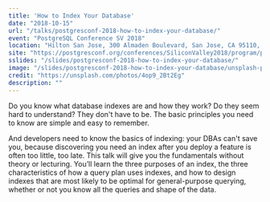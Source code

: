 ```yaml
---
title: 'How to Index Your Database'
date: "2018-10-15"
url: "/talks/postgresconf-2018-how-to-index-your-database/"
event: "PostgreSQL Conference SV 2018"
location: "Hilton San Jose, 300 Almaden Boulevard, San Jose, CA 95110, United States"
site: "https://postgresconf.org/conferences/SiliconValley2018/program/proposals/how-to-index-your-database-69c21b49-b9d5-4ac8-a9ee-91c9ce9e3488"
sslides: "/slides/postgresconf-2018-how-to-index-your-database/"
image: "/slides/postgresconf-2018-how-to-index-your-database/unsplash-photos-4op9_2Bt2Eg.jpg"
credit: "https://unsplash.com/photos/4op9_2Bt2Eg"
description: ""
---
```

Do you know what database indexes are and how they work? Do they seem hard to understand? They don't have to be. The basic principles you need to know are simple and easy to remember.
<!--more-->

And developers need to know the basics of indexing: your DBAs can't save you, because discovering you need an index after you deploy a feature is often too little, too late. This talk will give you the fundamentals without theory or lecturing. You’ll learn the three purposes of an index, the three characteristics of how a query plan uses indexes, and how to design indexes that are most likely to be optimal for general-purpose querying, whether or not you know all the queries and shape of the data.
